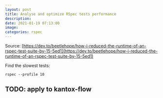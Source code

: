 ```yaml
---
layout: post
title: Analyse and optimize RSpec tests performance
description: 
date: 2021-01-19 07:13:00
image: 
categories: rspec
---
```


Source: [https://dev.to/beetlehope/how-i-reduced-the-runtime-of-an-rspec-test-suite-by-15-5ed1](https://dev.to/beetlehope/how-i-reduced-the-runtime-of-an-rspec-test-suite-by-15-5ed1)

Find the slowest tests:

    rspec --profile 10

## TODO: apply to kantox-flow